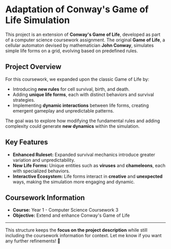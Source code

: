 # Adaptation of Conway's Game of Life Simulation  

This project is an extension of **Conway's Game of Life**, developed as part of a computer science coursework assignment. The original **Game of Life**, a cellular automaton devised by mathematician **John Conway**, simulates simple life forms on a grid, evolving based on predefined rules.  

## Project Overview  

For this coursework, we expanded upon the classic Game of Life by:  

- Introducing **new rules** for cell survival, birth, and death.  
- Adding **unique life forms**, each with distinct behaviors and survival strategies.  
- Implementing **dynamic interactions** between life forms, creating emergent gameplay and unpredictable patterns.  

The goal was to explore how modifying the fundamental rules and adding complexity could generate **new dynamics** within the simulation.  

## Key Features  

- **Enhanced Ruleset:** Expanded survival mechanics introduce greater variation and unpredictability.  
- **New Life Forms:** Unique entities such as **viruses** and **chameleons**, each with specialized behaviors.  
- **Interactive Ecosystem:** Life forms interact in **creative** and **unexpected** ways, making the simulation more engaging and dynamic.  

## Coursework Information  
- **Course:** Year 1 - Computer Science Coursework 3  
- **Objective:** Extend and enhance Conway's Game of Life  

---

This structure keeps the **focus on the project description** while still including the coursework information for context. Let me know if you want any further refinements! 🚀
